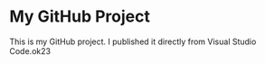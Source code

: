 # My GitHub Project

This is my GitHub project. I published it directly from Visual Studio Code.ok23